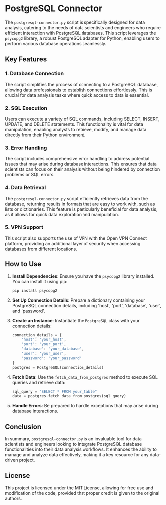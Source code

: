 # PostgreSQL Connector

The `postgresql-connector.py` script is specifically designed for data analysis, catering to the needs of data scientists and engineers who require efficient interaction with PostgreSQL databases. This script leverages the `psycopg2` library, a robust PostgreSQL adapter for Python, enabling users to perform various database operations seamlessly.

## Key Features

### 1. Database Connection
The script simplifies the process of connecting to a PostgreSQL database, allowing data professionals to establish connections effortlessly. This is crucial for data analysis tasks where quick access to data is essential.

### 2. SQL Execution
Users can execute a variety of SQL commands, including SELECT, INSERT, UPDATE, and DELETE statements. This functionality is vital for data manipulation, enabling analysts to retrieve, modify, and manage data directly from their Python environment.

### 3. Error Handling
The script includes comprehensive error handling to address potential issues that may arise during database interactions. This ensures that data scientists can focus on their analysis without being hindered by connection problems or SQL errors.

### 4. Data Retrieval
The `postgresql-connector.py` script efficiently retrieves data from the database, returning results in formats that are easy to work with, such as lists or dictionaries. This feature is particularly beneficial for data analysis, as it allows for quick data exploration and manipulation.

### 5. VPN Support
This script also supports the use of VPN with the Open VPN Connect platform, providing an additional layer of security when accessing databases from different locations.

## How to Use
1. **Install Dependencies**: Ensure you have the `psycopg2` library installed. You can install it using pip:
   ```bash
   pip install psycopg2
   ```

2. **Set Up Connection Details**: Prepare a dictionary containing your PostgreSQL connection details, including 'host', 'port', 'database', 'user', and 'password'.

3. **Create an Instance**: Instantiate the `PostgreSQL` class with your connection details:
   ```python
   connection_details = {
       'host': 'your_host',
       'port': 'your_port',
       'database': 'your_database',
       'user': 'your_user',
       'password': 'your_password'
   }
   postgres = PostgreSQL(connection_details)
   ```

4. **Fetch Data**: Use the `fetch_data_from_postgres` method to execute SQL queries and retrieve data:
   ```python
   sql_query = "SELECT * FROM your_table"
   data = postgres.fetch_data_from_postgres(sql_query)
   ```

5. **Handle Errors**: Be prepared to handle exceptions that may arise during database interactions.

## Conclusion
In summary, `postgresql-connector.py` is an invaluable tool for data scientists and engineers looking to integrate PostgreSQL database functionalities into their data analysis workflows. It enhances the ability to manage and analyze data effectively, making it a key resource for any data-driven project.

## License
This project is licensed under the MIT License, allowing for free use and modification of the code, provided that proper credit is given to the original authors.
